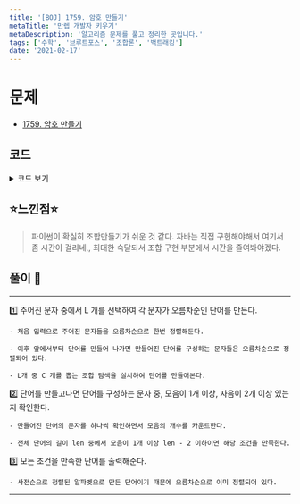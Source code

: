 ```yaml
---
title: '[BOJ] 1759. 암호 만들기'
metaTitle: '만렙 개발자 키우기'
metaDescription: '알고리즘 문제를 풀고 정리한 곳입니다.'
tags: ['수학', '브루트포스', '조합론', '백트래킹']
date: '2021-02-17'
---
```



# 문제
- [1759. 암호 만들기](https://www.acmicpc.net/problem/1759)

## 코드

<details><summary> 코드 보기 </summary>

``` java
import java.io.BufferedReader;
import java.io.IOException;
import java.io.InputStreamReader;
import java.util.*;

public class Q1759 {
    static int l, c;
    static char alpha[];
    static Set<Character> vowels = new HashSet<>();
    static List<String> ans = new ArrayList<>();
    public static void main(String[] args) throws IOException {
        init();
        makeCombi(0, 0, 0);
    }

    static void init() throws IOException {
        BufferedReader br = new BufferedReader(new InputStreamReader(System.in));
        StringTokenizer st = new StringTokenizer(br.readLine());
        l = Integer.parseInt(st.nextToken());
        c = Integer.parseInt(st.nextToken());
        st = new StringTokenizer(br.readLine());
        alpha = new char[c];
        for (int i = 0; i < c; i++)
            alpha[i] = st.nextToken().charAt(0);
        vowels.add('a'); vowels.add('e');
        vowels.add('i'); vowels.add('o');
        vowels.add('u');
        Arrays.sort(alpha);
    }

    static void makeCombi(int idx, int numbers, int size) {
        if(size == l){
            int vowelCnt = 0;
            List<Character> ch = new ArrayList<>();
            for (int i = 0; i < c; i++) {
                if(((1 << i) & numbers) > 0) {
                    ch.add(alpha[i]);
                    if(vowels.contains(alpha[i]))
                        vowelCnt += 1;
                }
            }
            if(vowelCnt < 1 || vowelCnt > l - 2) return;
            ch.forEach(System.out::print);
            System.out.println();
            return;
        }
        if(idx >= c) return;
        makeCombi(idx + 1, numbers | (1 << idx), size + 1);
        makeCombi(idx + 1, numbers, size);
    }
}
```
</details>

## ⭐️느낀점⭐️
> 파이썬이 확실히 조합만들기가 쉬운 것 같다. 자바는 직접 구현해야해서 여기서 좀 시간이 걸리네,, 최대한 숙달되서 조합 구현 부분에서 시간을 줄여봐야겠다.

## 풀이 📣
<hr/>

1️⃣ 주어진 문자 중에서 L 개를 선택하여 각 문자가 오름차순인 단어를 만든다.

    - 처음 입력으로 주어진 문자들을 오름차순으로 한번 정렬해둔다.

    - 이후 앞에서부터 단어를 만들어 나가면 만들어진 단어를 구성하는 문자들은 오름차순으로 정렬되어 있다.

    - L개 중 C 개를 뽑는 조합 탐색을 실시하여 단어를 만들어본다.


2️⃣ 단어를 만들고나면 단어를 구성하는 문자 중, 모음이 1개 이상, 자음이 2개 이상 있는지 확인한다.

    - 만들어진 단어의 문자를 하나씩 확인하면서 모음의 개수를 카운트한다.

    - 전체 단어의 길이 len 중에서 모음이 1개 이상 len - 2 이하이면 해당 조건을 만족한다.


3️⃣ 모든 조건을 만족한 단어를 출력해준다.

    - 사전순으로 정렬된 알파벳으로 만든 단어이기 때문에 오름차순으로 이미 정렬되어 있다.

---
